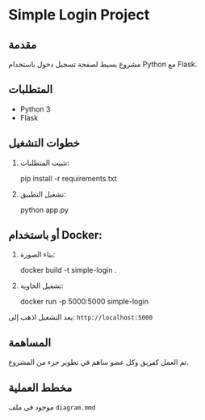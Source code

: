 
# Simple Login Project

## مقدمة
مشروع بسيط لصفحة تسجيل دخول باستخدام Python مع Flask.

## المتطلبات
- Python 3
- Flask

## خطوات التشغيل
1. تثبيت المتطلبات:

   pip install -r requirements.txt

2. تشغيل التطبيق:
   
   python app.py
   

## أو باستخدام Docker:
1. بناء الصورة:
   
   docker build -t simple-login .
   
2. تشغيل الحاوية:
   
   docker run -p 5000:5000 simple-login
   

بعد التشغيل اذهب إلى: `http://localhost:5000`

## المساهمة
تم العمل كفريق وكل عضو ساهم في تطوير جزء من المشروع.

## مخطط العملية
موجود في ملف `diagram.mmd`
